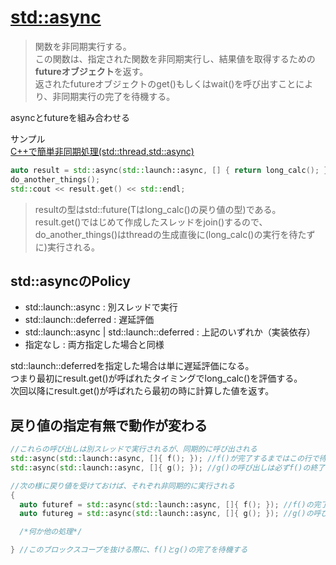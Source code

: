 # [std::async](https://cpprefjp.github.io/reference/future/async.html)

>関数を非同期実行する。  
>この関数は、指定された関数を非同期実行し、結果値を取得するための**futureオブジェクト**を返す。  
>返されたfutureオブジェクトのget()もしくはwait()を呼び出すことにより、非同期実行の完了を待機する。  

asyncとfutureを組み合わせる

サンプル  
[C++で簡単非同期処理(std::thread,std::async)](https://qiita.com/termoshtt/items/d3cb7fe226cdd498d2ef)

``` cpp
auto result = std::async(std::launch::async, [] { return long_calc(); });
do_another_things();
std::cout << result.get() << std::endl;
```

> resultの型はstd::future<T>(Tはlong_calc()の戻り値の型)である。  
> result.get()ではじめて作成したスレッドをjoin()するので、  
> do_another_things()はthreadの生成直後に(long_calc()の実行を待たずに)実行される。

## std::asyncのPolicy

* std::launch::async : 別スレッドで実行
* std::launch::deferred : 遅延評価
* std::launch::async | std::launch::deferred : 上記のいずれか（実装依存）
* 指定なし : 両方指定した場合と同様

std::launch::deferredを指定した場合は単に遅延評価になる。  
つまり最初にresult.get()が呼ばれたタイミングでlong_calc()を評価する。  
次回以降にresult.get()が呼ばれたら最初の時に計算した値を返す。  

## 戻り値の指定有無で動作が変わる

``` cpp
//これらの呼び出しは別スレッドで実行されるが、同期的に呼び出される
std::async(std::launch::async, []{ f(); }); //f()が完了するまではこの行で待機する
std::async(std::launch::async, []{ g(); }); //g()の呼び出しは必ずf()の終了後、g()の完了まで処理はブロックされる

//次の様に戻り値を受けておけば、それぞれ非同期的に実行される
{
  auto futuref = std::async(std::launch::async, []{ f(); }); //f()の完了を待機しない
  auto futureg = std::async(std::launch::async, []{ g(); }); //g()の呼び出しはf()の完了前かもしれない

  /*何か他の処理*/

} //このブロックスコープを抜ける際に、f()とg()の完了を待機する
```
